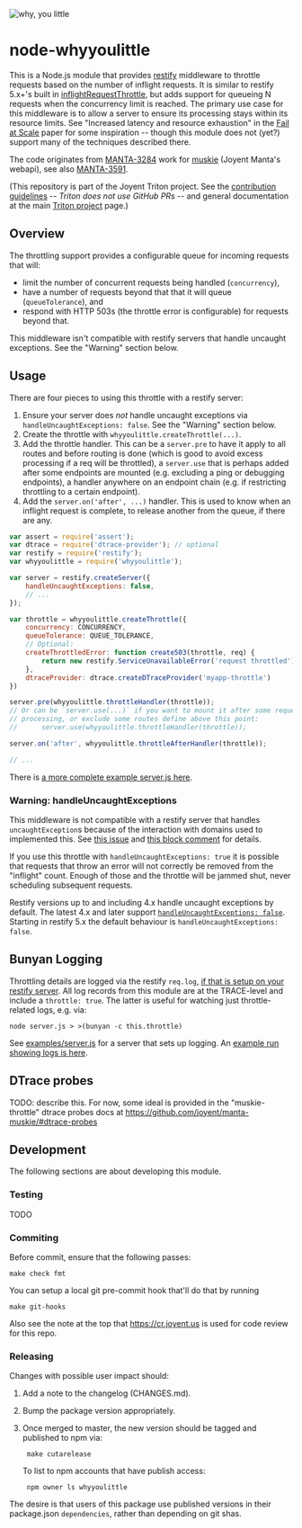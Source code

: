 ![why, you little](https://frinkiac.com/meme/Movie/3190604.jpg?b64lines=V2h5LCB5b3UgbGl0dGxlIC0gcmVxdWVzdA==)

# node-whyyoulittle

This is a Node.js module that provides [restify](http://restify.com/) middleware
to throttle requests based on the number of inflight requests. It is similar
to restify 5.x+'s built in
[inflightRequestThrottle](http://restify.com/docs/plugins-api/#inflightrequestthrottle),
but adds support for queueing N requests when the concurrency limit is reached.
The primary use case for this middleware is to allow a server to ensure its
processing stays within its resource limits.
See "Increased latency and resource exhaustion" in the [Fail at
Scale](https://queue.acm.org/detail.cfm?id=2839461) paper for some inspiration
-- though this module does not (yet?) support many of the techniques described
there.

The code originates from [MANTA-3284](https://smartos.org/bugview/MANTA-3284)
work for [muskie](https://github.com/joyent/manta-muskie/) (Joyent Manta's
webapi), see also [MANTA-3591](https://smartos.org/bugview/MANTA-3591).

(This repository is part of the Joyent Triton project. See the [contribution
guidelines](https://github.com/joyent/triton/blob/master/CONTRIBUTING.md) --
*Triton does not use GitHub PRs* -- and general documentation at the main
[Triton project](https://github.com/joyent/triton) page.)


## Overview

The throttling support provides a configurable queue for incoming requests that
will:

- limit the number of concurrent requests being handled (`concurrency`),
- have a number of requests beyond that that it will queue (`queueTolerance`),
  and
- respond with HTTP 503s (the throttle error is configurable) for requests
  beyond that.

This middleware isn't compatible with restify servers that handle uncaught
exceptions. See the "Warning" section below.


## Usage

There are four pieces to using this throttle with a restify server:

1. Ensure your server does *not* handle uncaught exceptions via
   `handleUncaughtExceptions: false`. See the "Warning" section below.
2. Create the throttle with `whyyoulittle.createThrottle(...)`.
3. Add the throttle handler. This can be a `server.pre` to have it apply
   to all routes and before routing is done (which is good to avoid excess
   processing if a req will be throttled), a `server.use` that is perhaps
   added after some endpoints are mounted (e.g. excluding a ping or
   debugging endpoints), a handler anywhere on an endpoint chain (e.g. if
   restricting throttling to a certain endpoint).
4. Add the `server.on('after', ...)` handler. This is used to know when an
   inflight request is complete, to release another from the queue, if there
   are any.


```js
var assert = require('assert');
var dtrace = require('dtrace-provider'); // optional
var restify = require('restify');
var whyyoulittle = require('whyyoulittle');

var server = restify.createServer({
    handleUncaughtExceptions: false,
    // ...
});

var throttle = whyyoulittle.createThrottle({
    concurrency: CONCURRENCY,
    queueTolerance: QUEUE_TOLERANCE,
    // Optional:
    createThrottledError: function create503(throttle, req) {
        return new restify.ServiceUnavailableError('request throttled');
    },
    dtraceProvider: dtrace.createDTraceProvider('myapp-throttle')
})

server.pre(whyyoulittle.throttleHandler(throttle));
// Or can be `server.use(...)` if you want to mount it after some request
// processing, or exclude some routes define above this point:
//      server.use(whyyoulittle.throttleHandler(throttle));

server.on('after', whyyoulittle.throttleAfterHandler(throttle));

// ...
```

There is [a more complete example server.js here](./examples/server.js).


### Warning: handleUncaughtExceptions

This middleware is not compatible with a restify server that handles
`uncaughtException`s because of the interaction with domains used to implemented
this. See [this issue](https://github.com/joyent/node-whyyoulittle/issues/1) and
[this block comment](https://github.com/joyent/node-whyyoulittle/blob/f930bdb85f70ccd33e4411743f27684a61c46cc1/lib/throttle.js#L268-L289)
for details.

If you use this throttle with `handleUncaughtExceptions: true` it is possible
that requests that throw an error will not correctly be removed from the
"inflight" count. Enough of those and the throttle will be jammed shut,
never scheduling subsequent requests.

Restify versions up to and including 4.x handle uncaught exceptions
by default. The latest 4.x and later support [`handleUncaughtExceptions:
false`](http://restify.com/docs/server-api/#createserver). Starting in restify
5.x the default behaviour is `handleUncaughtExceptions: false`.


## Bunyan Logging

Throttling details are logged via the restify `req.log`, [if that is setup
on your restify server](http://restify.com/docs/request-api/#log). All
log records from this module are at the TRACE-level and include a
`throttle: true`. The latter is useful for watching just throttle-related
logs, e.g. via:

    node server.js > >(bunyan -c this.throttle)

See [examples/server.js](./examples/server.js) for a server that sets up
logging. An [example run showing logs is
here](https://gist.github.com/trentm/04a229a102b485141e3b35c58366c913).


## DTrace probes

TODO: describe this. For now, some ideal is provided in the "muskie-throttle"
dtrace probes docs at https://github.com/joyent/manta-muskie/#dtrace-probes


## Development

The following sections are about developing this module.

### Testing

TODO


### Commiting

Before commit, ensure that the following passes:

    make check fmt

You can setup a local git pre-commit hook that'll do that by running

    make git-hooks

Also see the note at the top that https://cr.joyent.us is used for code review
for this repo.


### Releasing

Changes with possible user impact should:

1. Add a note to the changelog (CHANGES.md).
2. Bump the package version appropriately.
3. Once merged to master, the new version should be tagged and published to npm
   via:

        make cutarelease

   To list to npm accounts that have publish access:

        npm owner ls whyyoulittle

The desire is that users of this package use published versions in their
package.json `dependencies`, rather than depending on git shas.
